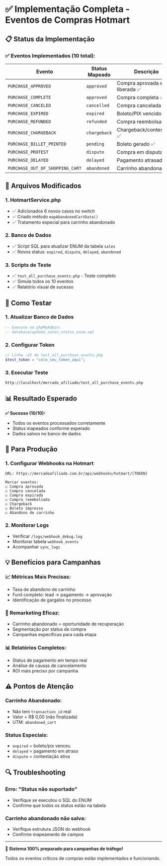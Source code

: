 # ✅ Implementação Completa - Eventos de Compras Hotmart

## 📋 Status da Implementação

### **✅ Eventos Implementados (10 total):**

| Evento | Status Mapeado | Descrição |
|--------|---------------|-----------|
| `PURCHASE_APPROVED` | `approved` | Compra aprovada e liberada ✅ |
| `PURCHASE_COMPLETE` | `approved` | Compra completa ✅ |
| `PURCHASE_CANCELED` | `cancelled` | Compra cancelada ✅ |
| `PURCHASE_EXPIRED` | `expired` | Boleto/PIX vencido ✅ |
| `PURCHASE_REFUNDED` | `refunded` | Compra reembolsada ✅ |
| `PURCHASE_CHARGEBACK` | `chargeback` | Chargeback/contestação ✅ |
| `PURCHASE_BILLET_PRINTED` | `pending` | Boleto gerado ✅ |
| `PURCHASE_PROTEST` | `dispute` | Compra em disputa ✅ |
| `PURCHASE_DELAYED` | `delayed` | Pagamento atrasado ✅ |
| `PURCHASE_OUT_OF_SHOPPING_CART` | `abandoned` | Carrinho abandonado ✅ |

## 🔧 Arquivos Modificados

### **1. HotmartService.php**
- ✅ Adicionados 6 novos casos no switch
- ✅ Criado método `mapAbandonedCartData()`
- ✅ Tratamento especial para carrinho abandonado

### **2. Banco de Dados**
- ✅ Script SQL para atualizar ENUM da tabela `sales`
- ✅ Novos status: `expired`, `dispute`, `delayed`, `abandoned`

### **3. Scripts de Teste**
- ✅ `test_all_purchase_events.php` - Teste completo
- ✅ Simula todos os 10 eventos
- ✅ Relatório visual de sucesso

## 🎯 Como Testar

### **1. Atualizar Banco de Dados**
```sql
-- Execute no phpMyAdmin:
-- database/update_sales_status_enum.sql
```

### **2. Configurar Token**
```php
// Linha ~25 do test_all_purchase_events.php
$test_token = "cole_seu_token_aqui";
```

### **3. Executar Teste**
```
http://localhost/mercado_afiliado/test_all_purchase_events.php
```

## 📊 Resultado Esperado

**✅ Sucesso (10/10):**
- Todos os eventos processados corretamente
- Status mapeados conforme esperado
- Dados salvos no banco de dados

## 🚀 Para Produção

### **1. Configurar Webhooks na Hotmart**
```
URL: https://mercadoafiliado.com.br/api/webhooks/hotmart/[TOKEN]

Marcar eventos:
☑️ Compra aprovada
☑️ Compra cancelada  
☑️ Compra expirada
☑️ Compra reembolsada
☑️ Chargeback
☑️ Boleto impresso
☑️ Abandono de carrinho
```

### **2. Monitorar Logs**
- Verificar `/logs/webhook_debug.log`
- Monitorar tabela `webhook_events`
- Acompanhar `sync_logs`

## 💡 Benefícios para Campanhas

### **📈 Métricas Mais Precisas:**
- Taxa de abandono de carrinho
- Funil completo: lead → pagamento → aprovação
- Identificação de gargalos no processo

### **🎯 Remarketing Eficaz:**
- Carrinho abandonado = oportunidade de recuperação
- Segmentação por status de compra
- Campanhas específicas para cada etapa

### **📊 Relatórios Completos:**
- Status de pagamento em tempo real
- Análise de causas de cancelamento
- ROI mais preciso por campanha

## ⚠️ Pontos de Atenção

### **Carrinho Abandonado:**
- Não tem `transaction_id` real
- Valor = R$ 0,00 (não finalizada)
- UTM: `abandoned_cart`

### **Status Especiais:**
- `expired` = boleto/pix venceu
- `delayed` = pagamento em atraso
- `dispute` = contestação ativa

## 🔍 Troubleshooting

### **Erro: "Status não suportado"**
- Verifique se executou o SQL do ENUM
- Confirme que todos os status estão na tabela

### **Carrinho abandonado não salva:**
- Verifique estrutura JSON do webhook
- Confirme mapeamento de campos

---

**🎉 Sistema 100% preparado para campanhas de tráfego!**

Todos os eventos críticos de compras estão implementados e funcionando.